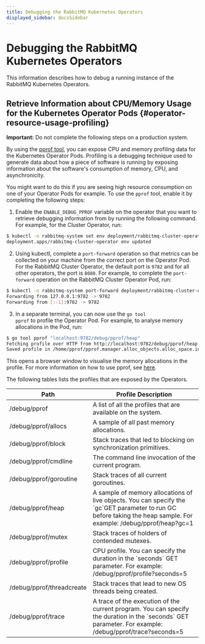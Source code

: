 ```yaml
---
title: Debugging the RabbitMQ Kubernetes Operators
displayed_sidebar: docsSidebar
---
```

<!--
Copyright (c) 2005-2024 Broadcom. All Rights Reserved. The term "Broadcom" refers to Broadcom Inc. and/or its subsidiaries.

All rights reserved. This program and the accompanying materials
are made available under the terms of the under the Apache License,
Version 2.0 (the "License”); you may not use this file except in compliance
with the License. You may obtain a copy of the License at

https://www.apache.org/licenses/LICENSE-2.0

Unless required by applicable law or agreed to in writing, software
distributed under the License is distributed on an "AS IS" BASIS,
WITHOUT WARRANTIES OR CONDITIONS OF ANY KIND, either express or implied.
See the License for the specific language governing permissions and
limitations under the License.
-->

# Debugging the RabbitMQ Kubernetes Operators

This information describes how to debug a running instance of the RabbitMQ Kubernetes Operators.

## Retrieve Information about CPU/Memory Usage for the Kubernetes Operator Pods {#operator-resource-usage-profiling}

<p class="box-warning">
<b>Important:</b> Do not complete the following steps on a production system.
</p>

By using the [pprof tool](https://github.com/google/pprof/blob/main/doc/README.md), you can expose CPU and memory profiling data for the Kubernetes Operator Pods. Profiling is a debugging technique used to generate data about how a piece of software is running by exposing information about the software's consumption of memory, CPU, and asynchronicity.

You might want to do this if you are seeing high resource consumption on one of your Operator Pods for example. To use the `pprof` tool, enable it by completing the following steps:

1. Enable the `ENABLE_DEBUG_PPROF` variable on the operator that you want to retrieve debugging information from by running the following command. For example, for the Cluster Operator, run:
```bash
$ kubectl -n rabbitmq-system set env deployment/rabbitmq-cluster-operator ENABLE_DEBUG_PPROF=True
deployment.apps/rabbitmq-cluster-operator env updated
```

2. Using kubectl, complete a `port-forward` operation so that metrics can be collected on your machine from the correct port on the Operator Pod. For the RabbitMQ Cluster Operator, the default port is <code>9782</code> and for all other operators, the port is <code>8080</code>. For example, to complete the `port-forward` operation on the RabbitMQ Cluster Operator Pod, run:
```bash
$ kubectl -n rabbitmq-system port-forward deployment/rabbitmq-cluster-operator 9782
Forwarding from 127.0.0.1:9782 -> 9782
Forwarding from [::1]:9782 -> 9782
```

3. In a separate terminal, you can now use the <code>go tool pprof</code> to profile the Operator Pod. For example, to analyse
memory allocations in the Pod, run:

```bash
$ go tool pprof "localhost:9782/debug/pprof/heap"
Fetching profile over HTTP from http://localhost:9782/debug/pprof/heap
Saved profile in /home/pprof/pprof.manager.alloc_objects.alloc_space.inuse_objects.inuse_space.001.pb.gz
```

This opens a browser window to visualise the memory allocations in the profile.
For more information on how to use pprof, see [here](https://github.com/google/pprof/blob/main/doc/README.md).

The following tables lists the profiles that are exposed by the Operators.

<table>
<thead>
  <tr>
    <th>Path</th>
    <th>Profile Description</th>
  </tr>
</thead>
<tbody>
  <tr>
    <td>/debug/pprof</td>
    <td>A list of all the profiles that are available on the system.</td>
  </tr>
  <tr>
    <td>/debug/pprof/allocs</td>
    <td>A sample of all past memory allocations.</td>
  </tr>
  <tr>
    <td>/debug/pprof/block</td>
    <td>Stack traces that led to blocking on synchronization primitives.</td>
  </tr>
  <tr>
    <td>/debug/pprof/cmdline</td>
    <td>The command line invocation of the current program.</td>
  </tr>
  <tr>
    <td>/debug/pprof/goroutine</td>
    <td>Stack traces of all current goroutines.</td>
  </tr>
  <tr>
    <td>/debug/pprof/heap</td>
    <td>A sample of memory allocations of live objects. You can specify the `gc`GET parameter to run GC before taking the heap sample. For example:  /debug/pprof/heap?gc=1</td>
  </tr>
  <tr>
    <td>/debug/pprof/mutex</td>
    <td>Stack traces of holders of contended mutexes.</td>
  </tr>
  <tr>
    <td>/debug/pprof/profile</td>
    <td>CPU profile. You can specify the duration in the `seconds` GET parameter. For example: /debug/pprof/profile?seconds=5</td>
  </tr>
  <tr>
    <td>/debug/pprof/threadcreate</td>
    <td>Stack traces that lead to new OS threads being created.</td>
  </tr>
  <tr>
    <td>/debug/pprof/trace</td>
    <td>A trace of the execution of the current program. You can specify the duration in the `seconds` GET parameter. For example: /debug/pprof/trace?seconds=5</td>
  </tr>
</tbody>
</table>

